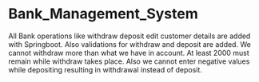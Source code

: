 # Bank_Management_System

All Bank operations like withdraw deposit edit customer details are added with Springboot. Also validations for withdraw and deposit are added. We cannot withdraw more than what we have in account. At least 2000 must remain while withdraw takes place. Also we cannot enter negative values while depositing resulting in withdrawal instead of deposit.

